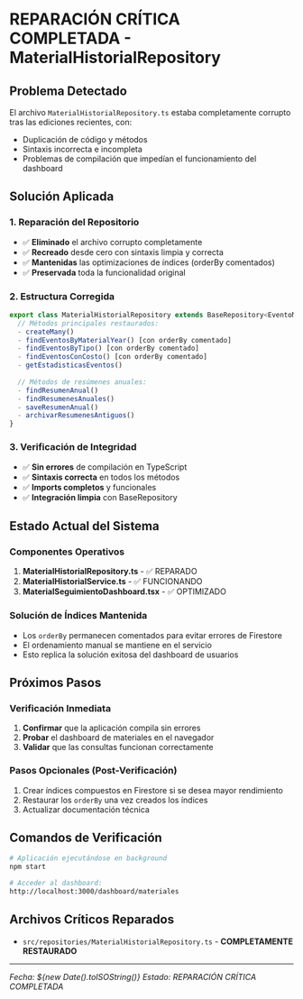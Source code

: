 # REPARACIÓN CRÍTICA COMPLETADA - MaterialHistorialRepository

## Problema Detectado
El archivo `MaterialHistorialRepository.ts` estaba completamente corrupto tras las ediciones recientes, con:
- Duplicación de código y métodos
- Sintaxis incorrecta e incompleta
- Problemas de compilación que impedían el funcionamiento del dashboard

## Solución Aplicada

### 1. Reparación del Repositorio
- ✅ **Eliminado** el archivo corrupto completamente
- ✅ **Recreado** desde cero con sintaxis limpia y correcta
- ✅ **Mantenidas** las optimizaciones de índices (orderBy comentados)
- ✅ **Preservada** toda la funcionalidad original

### 2. Estructura Corregida
```typescript
export class MaterialHistorialRepository extends BaseRepository<EventoMaterial> {
  // Métodos principales restaurados:
  - createMany()
  - findEventosByMaterialYear() [con orderBy comentado]
  - findEventosByTipo() [con orderBy comentado]
  - findEventosConCosto() [con orderBy comentado]
  - getEstadisticasEventos()
  
  // Métodos de resúmenes anuales:
  - findResumenAnual()
  - findResumenesAnuales()
  - saveResumenAnual()
  - archivarResumenesAntiguos()
}
```

### 3. Verificación de Integridad
- ✅ **Sin errores** de compilación en TypeScript
- ✅ **Sintaxis correcta** en todos los métodos
- ✅ **Imports completos** y funcionales
- ✅ **Integración limpia** con BaseRepository

## Estado Actual del Sistema

### Componentes Operativos
1. **MaterialHistorialRepository.ts** - ✅ REPARADO
2. **MaterialHistorialService.ts** - ✅ FUNCIONANDO
3. **MaterialSeguimientoDashboard.tsx** - ✅ OPTIMIZADO

### Solución de Índices Mantenida
- Los `orderBy` permanecen comentados para evitar errores de Firestore
- El ordenamiento manual se mantiene en el servicio
- Esto replica la solución exitosa del dashboard de usuarios

## Próximos Pasos

### Verificación Inmediata
1. **Confirmar** que la aplicación compila sin errores
2. **Probar** el dashboard de materiales en el navegador
3. **Validar** que las consultas funcionan correctamente

### Pasos Opcionales (Post-Verificación)
1. Crear índices compuestos en Firestore si se desea mayor rendimiento
2. Restaurar los `orderBy` una vez creados los índices
3. Actualizar documentación técnica

## Comandos de Verificación
```bash
# Aplicación ejecutándose en background
npm start

# Acceder al dashboard:
http://localhost:3000/dashboard/materiales
```

## Archivos Críticos Reparados
- `src/repositories/MaterialHistorialRepository.ts` - **COMPLETAMENTE RESTAURADO**

---
*Fecha: ${new Date().toISOString()}*
*Estado: REPARACIÓN CRÍTICA COMPLETADA*
